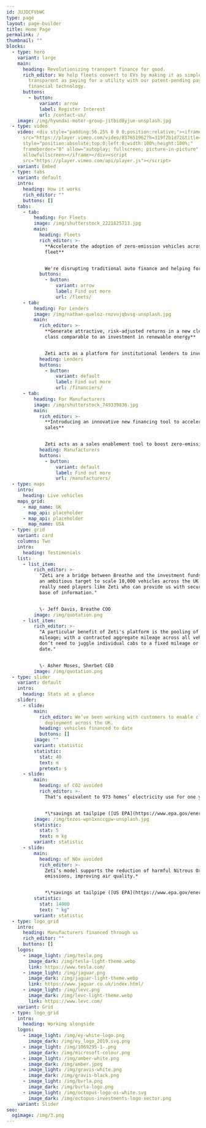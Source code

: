 ```yaml
---
id: JUJDCFVbWC
type: page
layout: page-builder
title: Home Page
permalink: /
thumbnail: ""
blocks:
  - type: hero
    variant: large
    main:
      heading: Revolutionizing transport finance for good.
      rich_editor: We help fleets convert to EVs by making it as simple, easy and
        transparent as paying for a utility with our patent-pending pay-per-mile
        financial technology.
      buttons:
        - button:
            variant: arrow
            label: Register Interest
            url: /contact-us/
    image: /img/hyundai-motor-group-jitbid8yjue-unsplash.jpg
  - type: video
    video: <div style="padding:56.25% 0 0 0;position:relative;"><iframe
      src="https://player.vimeo.com/video/837651962?h=319f2b1d72&title=0&byline=0&portrait=0"
      style="position:absolute;top:0;left:0;width:100%;height:100%;"
      frameborder="0" allow="autoplay; fullscreen; picture-in-picture"
      allowfullscreen></iframe></div><script
      src="https://player.vimeo.com/api/player.js"></script>
    variant: Embed
  - type: tabs
    variant: default
    intro:
      heading: How it works
      rich_editor: ""
      buttons: []
    tabs:
      - tab:
          heading: For Fleets
          image: /img/shutterstock_2221825713.jpg
          main:
            heading: Fleets
            rich_editor: >-
              **Accelerate the adoption of zero-emission vehicles across your
              fleet**


              We're disrupting traditional auto finance and helping forward-thinking fleet operators convert to electric vehicles by making it as simple, easy and transparent as paying for a utility.
            buttons:
              - button:
                  variant: arrow
                  label: Find out more
                  url: /fleets/
      - tab:
          heading: For Lenders
          image: /img/nathan-queloz-rnzvujqbvsg-unsplash.jpg
          main:
            rich_editor: >-
              **Generate attractive, risk-adjusted returns in a new clean asset
              class comparable to an investment in renewable energy**


              Zeti acts as a platform for institutional lenders to invest into clean, connected vehicle fleets through a pay-per-mile (or km or kWh) model; managing automated invoicing and payment collection; and real-time financial and sustainability reporting for lenders via our patent-pending digital platform.
            heading: Lenders
            buttons:
              - button:
                  variant: default
                  label: Find out more
                  url: /financiers/
      - tab:
          heading: For Manufacturers
          image: /img/shutterstock_749339836.jpg
          main:
            rich_editor: >-
              **Introducing an innovative new financing tool to accelerate
              sales**


              Zeti acts as a sales enablement tool to boost zero-emission vehicle sales by allowing your fleet customers the option of paying per mile for vehicle finance, rather than having a fixed monthly cost. Zeti’s software can also be used to deploy your in-house finance, enabling you to offer your own pay-per-mile solution.
            heading: Manufacturers
            buttons:
              - button:
                  variant: default
                  label: Find out more
                  url: /manufacturers/
  - type: maps
    intro:
      heading: Live vehicles
    maps_grid:
      - map_name: UK
        map_api: placeholder
      - map_api: placeholder
        map_name: USA
  - type: grid
    variant: card
    columns: Two
    intro:
      heading: Testimonials
    list:
      - list_item:
          rich_editor: >-
            "Zeti are a bridge between Breathe and the investment funds. We have
            an ambitious target to scale 10,000 vehicles across the UK so we
            really need players like Zeti who can provide us with security and a
            base of information."


            \- Jeff Davis, Breathe COO
          image: /img/quotation.png
      - list_item:
          rich_editor: >-
            "A particular benefit of Zeti's platform is the pooling of vehicle
            mileage; with a contracted aggregate mileage across all vehicles, we
            don’t need to juggle individual cabs to a fixed mileage or end
            date."


            \- Asher Moses, Sherbet CEO
          image: /img/quotation.png
  - type: slider
    variant: default
    intro:
      heading: Stats at a glance
    slider:
      - slide:
          main:
            rich_editor: We’ve been working with customers to enable clean vehicle
              deployment across the UK.
            heading: vehicles financed to date
            buttons: []
          image: ""
          variant: statistic
          statistic:
            stat: 40
            text: m
            pretext: $
      - slide:
          main:
            heading: of CO2 avoided
            rich_editor: >-
              ﻿That's equivalent to 973 homes’ electricity use for one year.*


              *\*﻿savings at tailpipe ([US EPA](https://www.epa.gov/energy/greenhouse-gas-equivalencies-calculator))*
          image: /img/tezos-wpn1xnccgpw-unsplash.jpg
          statistic:
            stat: 5
            text: m kg
          variant: statistic
      - slide:
          main:
            heading: of NOx avoided
            rich_editor: >-
              Zeti’s model supports the reduction of harmful Nitrous Oxide
              emissions, improving air quality.*


              *\*﻿savings at tailpipe ([US EPA](https://www.epa.gov/energy/greenhouse-gas-equivalencies-calculator))*
          statistic:
            stat: 14000
            text: " kg"
          variant: statistic
  - type: logo_grid
    intro:
      heading: Manufacturers financed through us
      rich_editor: ""
      buttons: []
    logos:
      - image_light: /img/tesla.png
        image_dark: /img/tesla-light-theme.webp
        link: https://www.tesla.com/
      - image_light: /img/jaguar.png
        image_dark: /img/jaguar-light-theme.webp
        link: https://www.jaguar.co.uk/index.html/
      - image_light: /img/levc.png
        image_dark: /img/levc-light-theme.webp
        link: https://www.levc.com/
    variant: Grid
  - type: logo_grid
    intro:
      heading: Working alongside
    logos:
      - image_light: /img/ey-white-logo.png
        image_dark: /img/ey_logo_2019.svg.png
      - image_light: /img/1069295-1-.png
        image_dark: /img/microsoft-colour.png
      - image_light: /img/amber-white.png
        image_dark: /img/amber.jpeg
      - image_light: /img/gravis-white.png
        image_dark: /img/gravis-black.png
      - image_light: /img/bvrla.png
        image_dark: /img/bvrla-logo.png
      - image_light: /img/octopus-logo-oi-white.svg
        image_dark: /img/octopus-investments-logo-vector.png
    variant: Slider
seo:
  ogimage: /img/3.png
---
```

